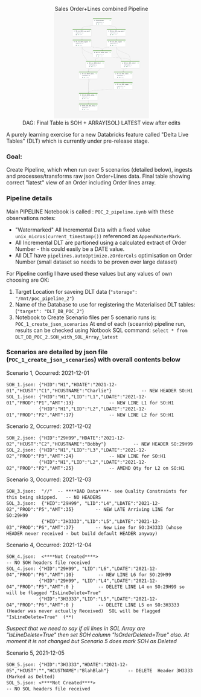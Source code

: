 <p align="center">
Sales Order+Lines combined Pipeline<BR>
<img src="DAG_DLT_pipeline.png" width="50%" height="50%"/><BR>
DAG: Final Table is SOH + ARRAY(SOL) LATEST view after edits
</p>

A  purely learning exercise for a new Databricks feature called "Delta Live Tables" (DLT) which is currently under pre-release stage.

### Goal: 
<p>Create Pipeline, which when run over 5 scenarios (detailed below), ingests and processes/transforms raw json Order+Lines data. Final table showing correct "latest" view of an Order including Order lines array.</p>

### Pipeline details

Main PIPELINE Notebook is called : `POC_2_pipeline.iynb` with these observations notes:
* "Watermarked" All Incremental Data with a fixed value `unix_micros(current_timestamp())` referenced as `AppendWaterMark`.
* All Incremental DLT are partioned using a calculated extract of Order Number - this could easily be a DATE value.
* All DLT have `pipelines.autoOptimize.zOrderCols` optimisation on Order Number (small dataset so needs to be proven over large dataset)

For Pipeline config I have used these values but any values of own choosing are OK:
1. Target Location for saveing DLT data (`"storage": "/mnt/poc_pipeline_2"`)
2. Name of the Database to use for registering the Materialised DLT tables:  (`"target": "DLT_DB_POC_2"`)
3. Notebook to Create Scenario files per 5 scenario runs is: `POC_1_create_json_scenarios`
At end of each (sceanrio) pipeline run, results can be checked using Notbook SQL command:
`select * from DLT_DB_POC_2.SOH_with_SOL_Array_latest`
            
### Scenarios are detailed by json file (`POC_1_create_json_scenarios`) with overall contents below

Scenario 1, Occurred: 2021-12-01 
```
SOH_1.json: {"HID":"H1","HDATE":"2021-12-01","HCUST":"C1","HCUSTNAME":"Charlie"}           -- NEW HEADER SO:H1
SOL_1.json: {"HID":"H1","LID":"L1","LDATE":"2021-12-01","PROD":"P1","AMT":13}             -- NEW LINE L1 for SO:H1
            {"HID":"H1","LID":"L2","LDATE":"2021-12-01","PROD":"P2","AMT":17}             -- NEW LINE L2 for SO:H1
```

Scenario 2, Occurred: 2021-12-02  
```
SOH_2.json: {"HID":"29H99","HDATE":"2021-12-02","HCUST":"C2","HCUSTNAME":"Bobby"}          -- NEW HEADER SO:29H99
SOL_2.json: {"HID":"H1","LID":"L3","LDATE":"2021-12-02","PROD":"P3","AMT":24}             -- NEW LINE for SO:H1
            {"HID":"H1","LID":"L2","LDATE":"2021-12-02","PROD":"P2","AMT":25}             -- AMEND Qty for L2 on SO:H1
```

Scenario 3, Occurred: 2021-12-03 
```
SOH_3.json:  "//"  -- ****BAD Data****- see Quality Constraints for this being skipped.   -- NO HEADERS
SOL_3.json:  {"HID":"29H99", "LID":"L4","LDATE":"2021-12-02","PROD":"P5","AMT":35}        -- NEW LATE Arriving LINE for SO:29H99
             {"HID":"3H3333","LID":"L5","LDATE":"2021-12-03","PROD":"P6","AMT":37}        -- New Line for SO:3H3333 (whose HEADER never received - but build default HEADER anyway)
```

Scenario 4, Occurred: 2021-12-04 
```
SOH_4.json:  <****Not Created****>                                                        -- NO SOH headers file received
SOL_4.json: {"HID":"29H99", "LID":"L6","LDATE":"2021-12-04","PROD":"P6","AMT":10}         -- NEW LINE L6 for SO:29H99
            {"HID":"29H99", "LID":"L4","LDATE":"2021-12-04","PROD":"P5","AMT":0 }         -- DELETE LINE L4 on SO:29H99 so will be flagged "IsLineDelete=True"
            {"HID":"3H3333","LID":"L5","LDATE":"2021-12-04","PROD":"P6","AMT":0 }         -- DELETE LINE L5 on SO:3H3333 (Header was never actually Received)  SOL will be flagged "IsLineDelete=True"  (**)
```

*Suspect that we need to say if all lines in SOL Array are "IsLineDelete=True"*
*then set SOH column "IsOrderDeleted=True" also. At moment it is not changed but Scenario 5 does mark SOH as Deleted*

Scenario 5, 2021-12-05
```
SOH_5.json: {"HID":"3H3333","HDATE":"2021-12-05","HCUST":"","HCUSTNAME":"BlahBlah"}       -- DELETE  Header 3H3333 (Marked as Delted)
SOL_5.json: <****Not Created****>                                                         -- NO SOL headers file received 
```

